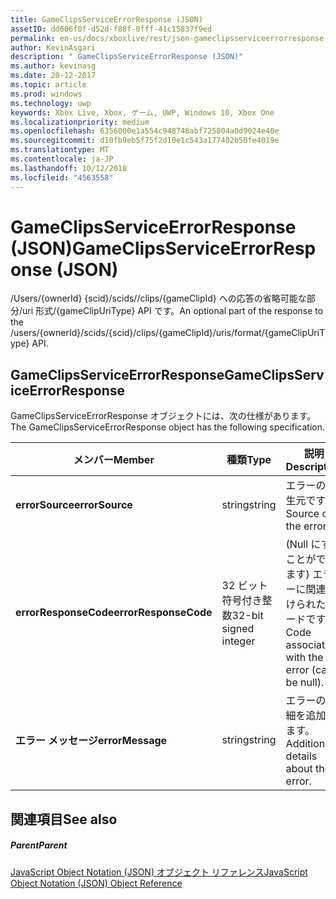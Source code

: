 ```yaml
---
title: GameClipsServiceErrorResponse (JSON)
assetID: dd606f0f-d52d-f88f-0fff-41c15837f9ed
permalink: en-us/docs/xboxlive/rest/json-gameclipsserviceerrorresponse.html
author: KevinAsgari
description: " GameClipsServiceErrorResponse (JSON)"
ms.author: kevinasg
ms.date: 20-12-2017
ms.topic: article
ms.prod: windows
ms.technology: uwp
keywords: Xbox Live, Xbox, ゲーム, UWP, Windows 10, Xbox One
ms.localizationpriority: medium
ms.openlocfilehash: 6356000e1a554c948748abf725804a0d9024e40e
ms.sourcegitcommit: d10fb9eb5f75f2d10e1c543a177402b50fe4019e
ms.translationtype: MT
ms.contentlocale: ja-JP
ms.lasthandoff: 10/12/2018
ms.locfileid: "4563558"
---
```

# <a name="gameclipsserviceerrorresponse-json"></a><span data-ttu-id="7515b-104">GameClipsServiceErrorResponse (JSON)</span><span class="sxs-lookup"><span data-stu-id="7515b-104">GameClipsServiceErrorResponse (JSON)</span></span>
<span data-ttu-id="7515b-105">/Users/{ownerId} {scid}/scids//clips/{gameClipId} への応答の省略可能な部分/uri 形式/{gameClipUriType} API です。</span><span class="sxs-lookup"><span data-stu-id="7515b-105">An optional part of the response to the /users/{ownerId}/scids/{scid}/clips/{gameClipId}/uris/format/{gameClipUriType} API.</span></span> 
<a id="ID4EN"></a>

 
## <a name="gameclipsserviceerrorresponse"></a><span data-ttu-id="7515b-106">GameClipsServiceErrorResponse</span><span class="sxs-lookup"><span data-stu-id="7515b-106">GameClipsServiceErrorResponse</span></span>
 
<span data-ttu-id="7515b-107">GameClipsServiceErrorResponse オブジェクトには、次の仕様があります。</span><span class="sxs-lookup"><span data-stu-id="7515b-107">The GameClipsServiceErrorResponse object has the following specification.</span></span>
 
| <span data-ttu-id="7515b-108">メンバー</span><span class="sxs-lookup"><span data-stu-id="7515b-108">Member</span></span>| <span data-ttu-id="7515b-109">種類</span><span class="sxs-lookup"><span data-stu-id="7515b-109">Type</span></span>| <span data-ttu-id="7515b-110">説明</span><span class="sxs-lookup"><span data-stu-id="7515b-110">Description</span></span>| 
| --- | --- | --- | 
| <b><span data-ttu-id="7515b-111">errorSource</span><span class="sxs-lookup"><span data-stu-id="7515b-111">errorSource</span></span></b>| <span data-ttu-id="7515b-112">string</span><span class="sxs-lookup"><span data-stu-id="7515b-112">string</span></span>| <span data-ttu-id="7515b-113">エラーの発生元です。</span><span class="sxs-lookup"><span data-stu-id="7515b-113">Source of the error.</span></span>| 
| <b><span data-ttu-id="7515b-114">errorResponseCode</span><span class="sxs-lookup"><span data-stu-id="7515b-114">errorResponseCode</span></span></b>| <span data-ttu-id="7515b-115">32 ビット符号付き整数</span><span class="sxs-lookup"><span data-stu-id="7515b-115">32-bit signed integer</span></span>| <span data-ttu-id="7515b-116">(Null にすることができます) エラーに関連付けられたコードです。</span><span class="sxs-lookup"><span data-stu-id="7515b-116">Code associated with the error (can be null).</span></span>| 
| <b><span data-ttu-id="7515b-117">エラー メッセージ</span><span class="sxs-lookup"><span data-stu-id="7515b-117">errorMessage</span></span></b>| <span data-ttu-id="7515b-118">string</span><span class="sxs-lookup"><span data-stu-id="7515b-118">string</span></span>| <span data-ttu-id="7515b-119">エラーの詳細を追加します。</span><span class="sxs-lookup"><span data-stu-id="7515b-119">Additional details about the error.</span></span>| 
  
<a id="ID4ECC"></a>

 
## <a name="see-also"></a><span data-ttu-id="7515b-120">関連項目</span><span class="sxs-lookup"><span data-stu-id="7515b-120">See also</span></span>
 
<a id="ID4EEC"></a>

 
##### <a name="parent"></a><span data-ttu-id="7515b-121">Parent</span><span class="sxs-lookup"><span data-stu-id="7515b-121">Parent</span></span> 

[<span data-ttu-id="7515b-122">JavaScript Object Notation (JSON) オブジェクト リファレンス</span><span class="sxs-lookup"><span data-stu-id="7515b-122">JavaScript Object Notation (JSON) Object Reference</span></span>](atoc-xboxlivews-reference-json.md)

   